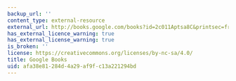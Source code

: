 ```yaml
---
backup_url: ''
content_type: external-resource
external_url: http://books.google.com/books?id=2c011Aptsa8C&printsec=frontcover
has_external_licence_warning: true
has_external_license_warning: true
is_broken: ''
license: https://creativecommons.org/licenses/by-nc-sa/4.0/
title: Google Books
uid: afa38e81-284d-4a29-af9f-c13a221294bd
---
```

